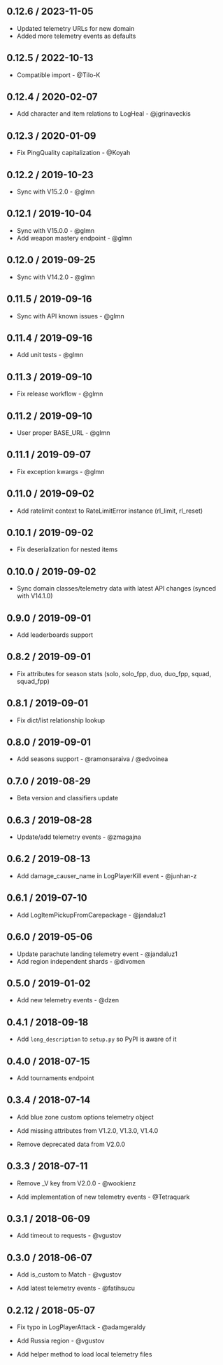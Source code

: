 ## 0.12.6 / 2023-11-05

- Updated telemetry URLs for new domain
- Added more telemetry events as defaults

## 0.12.5 / 2022-10-13

- Compatible import - @Tilo-K

## 0.12.4 / 2020-02-07

- Add character and item relations to LogHeal - @jgrinaveckis

## 0.12.3 / 2020-01-09

- Fix PingQuality capitalization - @Koyah

## 0.12.2 / 2019-10-23

- Sync with V15.2.0 - @glmn

## 0.12.1 / 2019-10-04

- Sync with V15.0.0 - @glmn
- Add weapon mastery endpoint - @glmn

## 0.12.0 / 2019-09-25

- Sync with V14.2.0 - @glmn

## 0.11.5 / 2019-09-16

- Sync with API known issues - @glmn

## 0.11.4 / 2019-09-16

- Add unit tests - @glmn

## 0.11.3 / 2019-09-10

- Fix release workflow - @glmn

## 0.11.2 / 2019-09-10

- User proper BASE_URL - @glmn

## 0.11.1 / 2019-09-07

- Fix exception kwargs - @glmn

## 0.11.0 / 2019-09-02

- Add ratelimit context to RateLimitError instance (rl_limit, rl_reset)

## 0.10.1 / 2019-09-02

- Fix deserialization for nested items

## 0.10.0 / 2019-09-02

- Sync domain classes/telemetry data with latest API changes (synced with V14.1.0)

## 0.9.0 / 2019-09-01

- Add leaderboards support

## 0.8.2 / 2019-09-01

- Fix attributes for season stats (solo, solo_fpp, duo, duo_fpp, squad, squad_fpp)

## 0.8.1 / 2019-09-01

- Fix dict/list relationship lookup

## 0.8.0 / 2019-09-01

- Add seasons support - @ramonsaraiva / @edvoinea

## 0.7.0 / 2019-08-29

- Beta version and classifiers update

## 0.6.3 / 2019-08-28

- Update/add telemetry events - @zmagajna

## 0.6.2 / 2019-08-13

- Add damage_causer_name in LogPlayerKill event - @junhan-z

## 0.6.1 / 2019-07-10

- Add LogItemPickupFromCarepackage - @jandaluz1

## 0.6.0 / 2019-05-06

- Update parachute landing telemetry event - @jandaluz1
- Add region independent shards - @divomen

## 0.5.0 / 2019-01-02

- Add new telemetry events - @dzen

## 0.4.1 / 2018-09-18

- Add `long_description` to `setup.py` so PyPI is aware of it

## 0.4.0 / 2018-07-15

- Add tournaments endpoint

## 0.3.4 / 2018-07-14

- Add blue zone custom options telemetry object

- Add missing attributes from V1.2.0, V1.3.0, V1.4.0

- Remove deprecated data from V2.0.0

## 0.3.3 / 2018-07-11

- Remove \_V key from V2.0.0 - @wookienz

- Add implementation of new telemetry events - @Tetraquark

## 0.3.1 / 2018-06-09

- Add timeout to requests - @vgustov

## 0.3.0 / 2018-06-07

- Add is_custom to Match - @vgustov

- Add latest telemetry events - @fatihsucu

## 0.2.12 / 2018-05-07

- Fix typo in LogPlayerAttack - @adamgeraldy

- Add Russia region - @vgustov

- Add helper method to load local telemetry files
